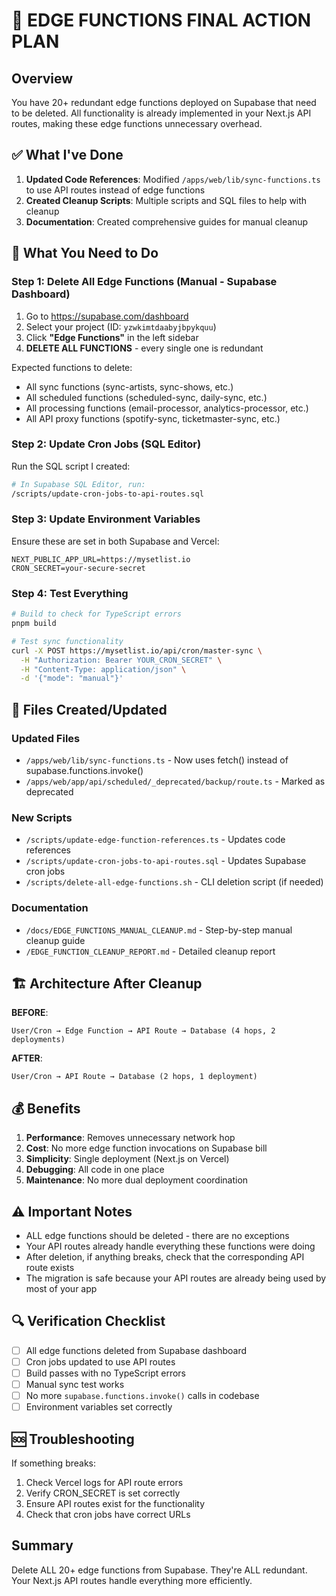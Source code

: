 # 🚨 EDGE FUNCTIONS FINAL ACTION PLAN

## Overview
You have 20+ redundant edge functions deployed on Supabase that need to be deleted. All functionality is already implemented in your Next.js API routes, making these edge functions unnecessary overhead.

## ✅ What I've Done
1. **Updated Code References**: Modified `/apps/web/lib/sync-functions.ts` to use API routes instead of edge functions
2. **Created Cleanup Scripts**: Multiple scripts and SQL files to help with cleanup
3. **Documentation**: Created comprehensive guides for manual cleanup

## 🎯 What You Need to Do

### Step 1: Delete All Edge Functions (Manual - Supabase Dashboard)
1. Go to https://supabase.com/dashboard
2. Select your project (ID: `yzwkimtdaabyjbpykquu`)
3. Click **"Edge Functions"** in the left sidebar
4. **DELETE ALL FUNCTIONS** - every single one is redundant

Expected functions to delete:
- All sync functions (sync-artists, sync-shows, etc.)
- All scheduled functions (scheduled-sync, daily-sync, etc.)
- All processing functions (email-processor, analytics-processor, etc.)
- All API proxy functions (spotify-sync, ticketmaster-sync, etc.)

### Step 2: Update Cron Jobs (SQL Editor)
Run the SQL script I created:
```bash
# In Supabase SQL Editor, run:
/scripts/update-cron-jobs-to-api-routes.sql
```

### Step 3: Update Environment Variables
Ensure these are set in both Supabase and Vercel:
```env
NEXT_PUBLIC_APP_URL=https://mysetlist.io
CRON_SECRET=your-secure-secret
```

### Step 4: Test Everything
```bash
# Build to check for TypeScript errors
pnpm build

# Test sync functionality
curl -X POST https://mysetlist.io/api/cron/master-sync \
  -H "Authorization: Bearer YOUR_CRON_SECRET" \
  -H "Content-Type: application/json" \
  -d '{"mode": "manual"}'
```

## 📁 Files Created/Updated

### Updated Files
- `/apps/web/lib/sync-functions.ts` - Now uses fetch() instead of supabase.functions.invoke()
- `/apps/web/app/api/scheduled/_deprecated/backup/route.ts` - Marked as deprecated

### New Scripts
- `/scripts/update-edge-function-references.ts` - Updates code references
- `/scripts/update-cron-jobs-to-api-routes.sql` - Updates Supabase cron jobs
- `/scripts/delete-all-edge-functions.sh` - CLI deletion script (if needed)

### Documentation
- `/docs/EDGE_FUNCTIONS_MANUAL_CLEANUP.md` - Step-by-step manual cleanup guide
- `/EDGE_FUNCTION_CLEANUP_REPORT.md` - Detailed cleanup report

## 🏗️ Architecture After Cleanup

**BEFORE**: 
```
User/Cron → Edge Function → API Route → Database (4 hops, 2 deployments)
```

**AFTER**: 
```
User/Cron → API Route → Database (2 hops, 1 deployment)
```

## 💰 Benefits
1. **Performance**: Removes unnecessary network hop
2. **Cost**: No more edge function invocations on Supabase bill
3. **Simplicity**: Single deployment (Next.js on Vercel)
4. **Debugging**: All code in one place
5. **Maintenance**: No more dual deployment coordination

## ⚠️ Important Notes
- ALL edge functions should be deleted - there are no exceptions
- Your API routes already handle everything these functions were doing
- After deletion, if anything breaks, check that the corresponding API route exists
- The migration is safe because your API routes are already being used by most of your app

## 🔍 Verification Checklist
- [ ] All edge functions deleted from Supabase dashboard
- [ ] Cron jobs updated to use API routes
- [ ] Build passes with no TypeScript errors
- [ ] Manual sync test works
- [ ] No more `supabase.functions.invoke()` calls in codebase
- [ ] Environment variables set correctly

## 🆘 Troubleshooting
If something breaks:
1. Check Vercel logs for API route errors
2. Verify CRON_SECRET is set correctly
3. Ensure API routes exist for the functionality
4. Check that cron jobs have correct URLs

## Summary
Delete ALL 20+ edge functions from Supabase. They're ALL redundant. Your Next.js API routes handle everything more efficiently.